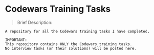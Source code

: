 # Codewars Training Tasks

> Brief Description:

    A repository for all the Codewars training tasks I have completed.
    
    IMPORTANT:
    This repository contains ONLY the Codewars training tasks.
    No interview tasks (or their solutions) will be posted here. 
